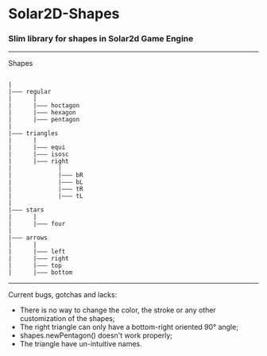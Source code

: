 # Solar2D-Shapes

### Slim library for shapes in Solar2d Game Engine 
---  
Shapes  
```

|
|——— regular
|      |
|      |——— hoctagon
|      |——— hexagon
|      |——— pentagon
|
|——— triangles
|      |
|      |——— equi
|      |——— isosc
|      |——— right
|             |
|             |——— bR
|             |——— bL
|             |——— tR
|             |——— tL
|
|——— stars
|      |
|      |——— four
|
|——— arrows
|      |
|      |——— left
|      |——— right
|      |——— top
|      |——— bottom
```
---
Current bugs, gotchas and lacks:  
* There is no way to change the color, the stroke or any other customization of the shapes;
* The right triangle can only have a bottom-right oriented 90° angle;
* shapes.newPentagon() doesn't work properly;
* The triangle have un-intuitive names.

